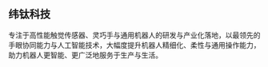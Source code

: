 ## 纬钛科技

专注于高性能触觉传感器、灵巧手与通用机器人的研发与产业化落地，以最领先的手眼协同能力与人工智能技术，大幅度提升机器人精细化、柔性与通用操作能力，助力机器人更智能、更广泛地服务于生产与生活。
